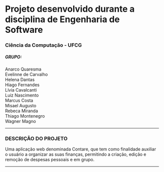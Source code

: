 # Projeto desenvolvido durante a disciplina de Engenharia de Software 
### Ciência da Computação - UFCG
##### GRUPO:
Anarco Quaresma<br>
Evelinne de Carvalho<br>
Helena Dantas<br>
Hiago Fernandes<br> 
Lívia Cavalcanti<br>
Luiz Nascimento<br>
Marcus Costa<br>
Misael Augusto<br>
Rebeca Miranda<br>
Thiago Montenegro<br>
Wagner Magno<br>

-------------------------------------------------------------------------------------

### DESCRIÇÃO DO PROJETO
Uma aplicação web denominada Contare, que tem como finalidade auxiliar o usuário a organizar as suas finanças, permitindo a criação, edição e remoção de despesas pessoais e em grupo.

--------------------------------------------------------------------------------------

